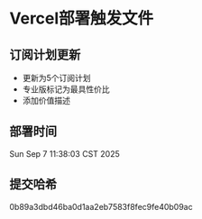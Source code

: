 # Vercel部署触发文件

## 订阅计划更新
- 更新为5个订阅计划
- 专业版标记为最具性价比
- 添加价值描述

## 部署时间
Sun Sep  7 11:38:03 CST 2025

## 提交哈希
0b89a3dbd46ba0d1aa2eb7583f8fec9fe40b09ac
